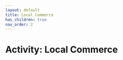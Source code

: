 ```yaml
---
layout: default
title: Local Commerce
has_children: true
nav_order: 2
---
```


# Activity: Local Commerce
